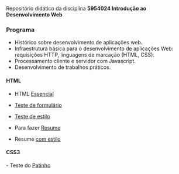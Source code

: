 Repositório didático da disciplina **5954024 Introdução ao Desenvolvimento Web**
<h3>Programa</h3>

- Histórico sobre desenvolvimento de aplicações web.
- Infraestrutura básica para o desenvolvimento de aplicações Web: requisições HTTP, linguagens de marcação (HTML, CSS).
- Processamento cliente e servidor com Javascript.
- Desenvolvimento de trabalhos práticos.

<h4>HTML</h4>

- HTML <a href="http://evandro-ruiz.github.io/webDev/htmlBasico/aula1.html">Essencial</a>

- <a href="http://evandro-ruiz.github.io/webDev/htmlBasico/varias_form.html">Teste de formulário</a>

- <a href="http://evandro-ruiz.github.io/webDev/htmlBasico/tst_estilo.html">Teste de estilo</a>

- Para fazer <a href="http://evandro-ruiz.github.io/webDev/htmlBasico/cv_pleno.html">Resume</a>

- Resume <a href="http://evandro-ruiz.github.io/webDev/htmlBasico/cv_estilo.html">com estilo</a>

<h4>CSS3</h4>
- Teste do <a href="http://evandro-ruiz.github.io/webDev/css/pato.html">Patinho</a>
<!---
evandro-ruiz/webDev is a ✨ special ✨ repository because its `README.md` (this file) appears on your GitHub profile.
You can click the Preview link to take a look at your changes.
--->
